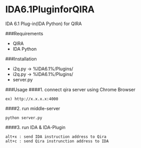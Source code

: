 IDA6.1PluginforQIRA
===================

IDA 6.1 Plug-in(IDA Python) for QIRA


###Requirements
* QIRA
* IDA Python

###Installation
* i2q.py -> %IDA6.1%/Plugins/
* i2q.py -> %IDA6.1%/Plugins/
* server.py

###Usage
####1. connect qira server using Chrome Browser
```
ex) http://x.x.x.x:4000
```

####2. run middle-server
```
python server.py
```

####3. run IDA & IDA-Plugin
```
alt+x : send IDA instruction address to Qira
alt+c : send Qira instrunction address to IDA
```

